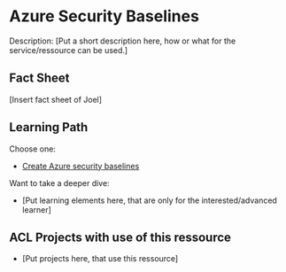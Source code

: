 # Azure Security Baselines

Description:
[Put a short description here, how or what for the service/ressource can be used.]

## Fact Sheet

[Insert fact sheet of Joel]

## Learning Path

Choose one:

* [Create Azure security baselines](https://docs.microsoft.com/en-us/learn/modules/create-security-baselines/)

Want to take a deeper dive:

* [Put learning elements here, that are only for the interested/advanced learner]

## ACL Projects with use of this ressource

* [Put projects here, that use this ressource]
